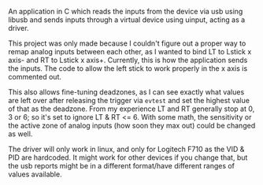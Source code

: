 An application in C which reads the inputs from the device via usb using libusb and sends inputs through a virtual device using uinput, acting as a driver.

This project was only made because I couldn't figure out a proper way to remap analog inputs between each other, as I wanted to bind LT to Lstick x axis- and RT to Lstick x axis+. Currently, this is how the application sends the inputs. The code to allow the left stick to work properly in the x axis is commented out.

This also allows fine-tuning deadzones, as I can see exactly what values are left over after releasing the trigger via `evtest` and set the highest value of that as the deadzone. From my experience LT and RT generally stop at 0, 3 or 6; so it's set to ignore LT & RT <= 6.
With some math, the sensitivity or the active zone of analog inputs (how soon they max out) could be changed as well.

The driver will only work in linux, and only for Logitech F710 as the VID & PID are hardcoded. It might work for other devices if you change that, but the usb reports might be in a different format/have different ranges of values available.
